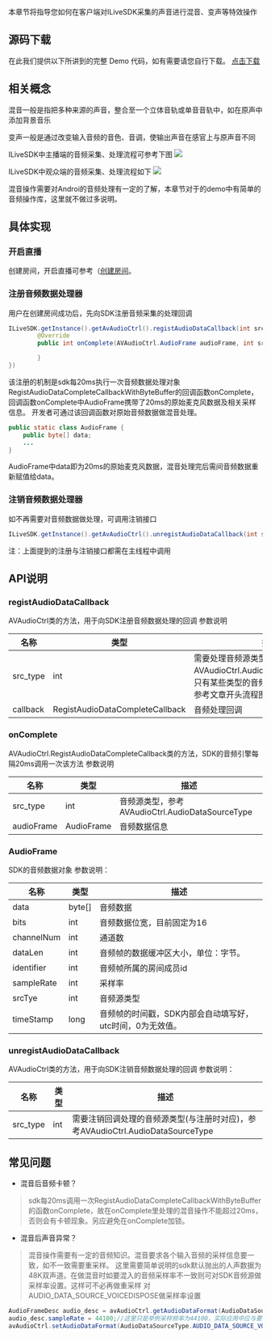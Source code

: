 本章节将指导您如何在客户端对ILiveSDK采集的声音进行混音、变声等特效操作

## 源码下载
在此我们提供以下所讲到的完整 Demo 代码，如有需要请您自行下载。
[点击下载]()

## 相关概念
混音一般是指把多种来源的声音，整合至一个立体音轨或单音音轨中，如在原声中添加背景音乐

变声一般是通过改变输入音频的音色、音调，使输出声音在感官上与原声音不同

ILiveSDK中主播端的音频采集、处理流程可参考下图
![](https://main.qcloudimg.com/raw/2ae58918ee38c5fba7575ba357a4a46e.jpg)

ILiveSDK中观众端的音频采集、处理流程如下
![](https://main.qcloudimg.com/raw/2fcfe50f8e40fc9bc0e61a67754c99b0.jpg)

混音操作需要对Androi的音频处理有一定的了解，本章节对于的demo中有简单的音频操作库，这里就不做过多说明。

## 具体实现


### 开启直播
创建房间，开启直播可参考（[创建房间](创建房间.md)。


### 注册音频数据处理器
用户在创建房间成功后，先向SDK注册音频采集的处理回调
```Java
ILiveSDK.getInstance().getAvAudioCtrl().registAudioDataCallback(int src_type,AVAudioCtrl.RegistAudioDataCompleteCallback callback(){
		@Override
		public int onComplete(AVAudioCtrl.AudioFrame audioFrame, int src_type) {

		}
})
```
该注册的机制是sdk每20ms执行一次音频数据处理对象RegistAudioDataCompleteCallbackWithByteBuffer的回调函数onComplete，回调函数onComplete中AudioFrame携带了20ms的原始麦克风数据及相关采样信息。
开发者可通过该回调函数对原始音频数据做混音处理。
```Java
public static class AudioFrame {
	public byte[] data;
	...
}
```
AudioFrame中data即为20ms的原始麦克风数据，混音处理完后需间音频数据重新赋值给data。

### 注销音频数据处理器
如不再需要对音频数据做处理，可调用注销接口
```Java
ILiveSDK.getInstance().getAvAudioCtrl().unregistAudioDataCallback(int src_type)
```

注：上面提到的注册与注销接口都需在主线程中调用


## API说明

### registAudioDataCallback
AVAudioCtrl类的方法，用于向SDK注册音频数据处理的回调
参数说明

|名称|类型|描述|
|--|--|--|
|src_type|int|需要处理音频源类型，参考AVAudioCtrl.AudioDataSourceType(注：只有某些类型的音频源可以做特效梳理，参考文章开头流程图的说明)|
|callback|RegistAudioDataCompleteCallback|音频处理回调|


### onComplete
AVAudioCtrl.RegistAudioDataCompleteCallback类的方法，SDK的音频引擎每隔20ms调用一次该方法
参数说明

|名称|类型|描述|
|--|--|--|
|src_type|int|音频源类型，参考AVAudioCtrl.AudioDataSourceType|
|audioFrame|AudioFrame|音频数据信息|

### AudioFrame
SDK的音频数据对象
参数说明：

|名称|类型|描述|
|--|--|--|
|data|byte[]|音频数据|
|bits|int|音频数据位宽，目前固定为16|
|channelNum|int|通道数|
|dataLen|int|音频帧的数据缓冲区大小，单位：字节。|
|identifier|int|音频帧所属的房间成员id|
|sampleRate|int|采样率|
|srcTye|int|音频源类型|
|timeStamp|long|音频帧的时间戳，SDK内部会自动填写好，utc时间，0为无效值。|


### unregistAudioDataCallback
AVAudioCtrl类的方法，用于向SDK注销音频数据处理的回调
参数说明：

|名称|类型|描述|
|--|--|--|
|src_type|int|需要注销回调处理的音频源类型(与注册时对应)，参考AVAudioCtrl.AudioDataSourceType|



## 常见问题

- 混音后音频卡顿？
> sdk每20ms调用一次RegistAudioDataCompleteCallbackWithByteBuffer的函数onComplete，故在onComplete里处理的混音操作不能超过20ms，否则会有卡顿现象。另应避免在onComplete加锁。

- 混音后声音异常？
> 混音操作需要有一定的音频知识。混音要求各个输入音频的采样信息要一致，如不一致需要重采样。
这里需要简单说明的sdk默认抛出的人声数据为48K双声道。在做混音时如要混入的音频采样率不一致则可对SDK音频源做采样率设置。这样可不必再做重采样
对AUDIO_DATA_SOURCE_VOICEDISPOSE做采样率设置
```Java
AudioFrameDesc audio_desc = avAudioCtrl.getAudioDataFormat(AudioDataSourceType.AUDIO_DATA_SOURCE_VOICEDISPOSE);
audio_desc.sampleRate = 44100;//这里只是举例采样频率为44100，实际应用中应与要混音的音频采样率一直
avAudioCtrl.setAudioDataFormat(AudioDataSourceType.AUDIO_DATA_SOURCE_VOICEDISPOSE, audio_desc);
```
